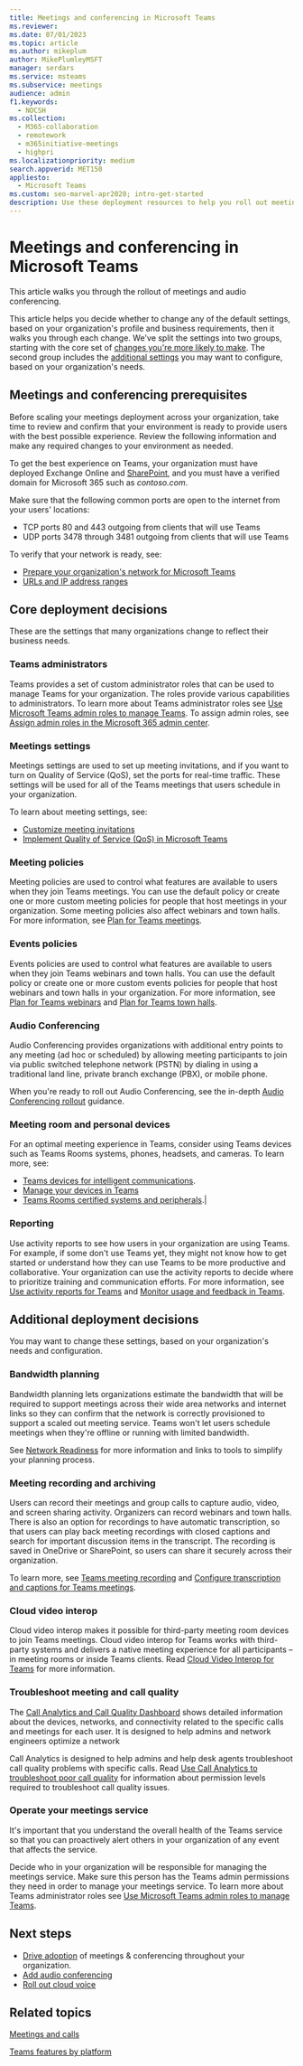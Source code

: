 ```yaml
---
title: Meetings and conferencing in Microsoft Teams
ms.reviewer: 
ms.date: 07/01/2023
ms.topic: article
ms.author: mikeplum
author: MikePlumleyMSFT
manager: serdars
ms.service: msteams
ms.subservice: meetings
audience: admin
f1.keywords: 
  - NOCSH
ms.collection: 
  - M365-collaboration
  - remotework
  - m365initiative-meetings
  - highpri
ms.localizationpriority: medium
search.appverid: MET150
appliesto: 
  - Microsoft Teams
ms.custom: seo-marvel-apr2020; intro-get-started
description: Use these deployment resources to help you roll out meetings and audio conferencing in Microsoft Teams.
---
```


# Meetings and conferencing in Microsoft Teams

This article walks you through the rollout of meetings and audio conferencing.

This article helps you decide whether to change any of the default settings, based on your organization's profile and business requirements, then it walks you through each change. We've split the settings into two groups, starting with the core set of [changes you're more likely to make](#core-deployment-decisions). The second group includes the [additional settings](#additional-deployment-decisions) you may want to configure, based on your organization's needs.

## Meetings and conferencing prerequisites

Before scaling your meetings deployment across your organization, take time to review and confirm that your environment is ready to provide users with the best possible experience. Review the following information and make any required changes to your environment as needed.

To get the best experience on Teams, your organization must have deployed Exchange Online and [SharePoint](/sharepoint/plan-for-sharepoint-onedrive), and you must have a verified domain for Microsoft 365 such as *contoso.com*.

Make sure that the following common ports are open to the internet from your users' locations:

- TCP ports 80 and 443 outgoing from clients that will use Teams
- UDP ports 3478 through 3481 outgoing from clients that will use Teams

To verify that your network is ready, see:

- [Prepare your organization's network for Microsoft Teams](prepare-network.md)
- [URLs and IP address ranges](office-365-urls-ip-address-ranges.md)

## Core deployment decisions

These are the settings that many organizations change to reflect their business needs.

### Teams administrators

Teams provides a set of custom administrator roles that can be used to manage Teams for your organization. The roles provide various capabilities to administrators. To learn more about Teams administrator roles see [Use Microsoft Teams admin roles to manage Teams](using-admin-roles.md). To assign admin roles, see [Assign admin roles in the Microsoft 365 admin center](/microsoft-365/admin/add-users/assign-admin-roles).

### Meetings settings

Meetings settings are used to set up meeting invitations, and if you want to turn on Quality of Service (QoS), set the ports for real-time traffic. These settings will be used for all of the Teams meetings that users schedule in your organization.

To learn about meeting settings, see:

- [Customize meeting invitations](customize-meeting-invitations.md)
- [Implement Quality of Service (QoS) in Microsoft Teams](qos-in-teams.md)

### Meeting policies

Meeting policies are used to control what features are available to users when they join Teams meetings. You can use the default policy or create one or more custom meeting policies for people that host meetings in your organization. Some meeting policies also affect webinars and town halls. For more information, see [Plan for Teams meetings](plan-meetings.md).

### Events policies

Events policies are used to control what features are available to users when they join Teams webinars and town halls. You can use the default policy or create one or more custom events policies for people that host webinars and town halls in your organization. For more information, see [Plan for Teams webinars](plan-webinars.md) and [Plan for Teams town halls](plan-town-halls.md).

### Audio Conferencing

Audio Conferencing provides organizations with additional entry points to any meeting (ad hoc or scheduled) by allowing meeting participants to join via public switched telephone network (PSTN) by dialing in using a traditional land line, private branch exchange (PBX), or mobile phone.

When you're ready to roll out Audio Conferencing, see the in-depth [Audio Conferencing rollout](deploy-audio-conferencing-teams-landing-page.md) guidance.

### Meeting room and personal devices

For an optimal meeting experience in Teams, consider using Teams devices such as Teams Rooms systems, phones, headsets, and cameras. To learn more, see:

- [Teams devices for intelligent communications](https://products.office.com/microsoft-teams/across-devices).
- [Manage your devices in Teams](devices/device-management.md)
- [Teams Rooms certified systems and peripherals](rooms/certified-hardware.md).|

### Reporting

Use activity reports to see how users in your organization are using Teams. For example, if some don't use Teams yet, they might not know how to get started or understand how they can use Teams to be more productive and collaborative. Your organization can use the activity reports to decide where to prioritize training and communication efforts. For more information, see [Use activity reports for Teams](teams-activity-reports.md) and [Monitor usage and feedback in Teams](get-started-with-teams-monitor-usage-and-feedback.md).

## Additional deployment decisions

You may want to change these settings, based on your organization's needs and configuration.

### Bandwidth planning

Bandwidth planning lets organizations estimate the bandwidth that will be required to support meetings across their wide area networks and internet links so they can confirm that the network is correctly provisioned to support a scaled out meeting service. Teams won't let users schedule meetings when they're offline or running with limited bandwidth.

See [Network Readiness](3-envision-evaluate-my-environment.md#network-readiness) for more information and links to tools to simplify your planning process.

### Meeting recording and archiving

Users can record their meetings and group calls to capture audio, video, and screen sharing activity. Organizers can record webinars and town halls. There is also an option for recordings to have automatic transcription, so that users can play back meeting recordings with closed captions and search for important discussion items in the transcript. The recording is saved in OneDrive or SharePoint, so users can share it securely across their organization.

To learn more, see [Teams meeting recording](meeting-recording.md) and [Configure transcription and captions for Teams meetings](meeting-transcription-captions.md).

### Cloud video interop

Cloud video interop makes it possible for third-party meeting room devices to join Teams meetings. Cloud video interop for Teams works with third-party systems and delivers a native meeting experience for all participants – in meeting rooms or inside Teams clients. Read [Cloud Video Interop for Teams](cloud-video-interop.md) for more information.

### Troubleshoot meeting and call quality

The [Call Analytics and Call Quality Dashboard](monitor-call-quality-qos.md) shows detailed information about the devices, networks, and connectivity related to the specific calls and meetings for each user. It is designed to help admins and network engineers optimize a network

Call Analytics is designed to help admins and help desk agents troubleshoot call quality problems with specific calls. Read [Use Call Analytics to troubleshoot poor call quality](use-call-analytics-to-troubleshoot-poor-call-quality.md) for information about permission levels required to troubleshoot call quality issues.

### Operate your meetings service

It's important that you understand the overall health of the Teams service so that you can proactively alert others in your organization of any event that affects the service.

Decide who in your organization will be responsible for managing the meetings service. Make sure this person has the Teams admin permissions they need in order to manage your meetings service. To learn more about Teams administrator roles see [Use Microsoft Teams admin roles to manage Teams](using-admin-roles.md).

## Next steps

- [Drive adoption](adopt-microsoft-teams-landing-page.md) of meetings & conferencing throughout your organization.
- [Add audio conferencing](deploy-audio-conferencing-teams-landing-page.md)
- [Roll out cloud voice](cloud-voice-landing-page.md)

## Related topics

[Meetings and calls](https://support.office.com/article/d92432d5-dd0f-4d17-8f69-06096b6b48a8)

[Teams features by platform](https://support.microsoft.com/office/debe7ff4-7db4-4138-b7d0-fcc276f392d3)